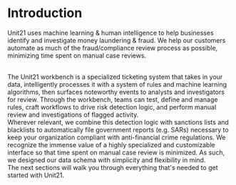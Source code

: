 # Introduction

Unit21 uses machine learning & human intelligence to help businesses identify and investigate money laundering & fraud. We help our customers automate as much of the fraud/compliance review process as possible, minimizing time spent on manual case reviews.

<br>
The Unit21 workbench is a specialized ticketing system that takes in your data, intelligently processes it with a system of rules and machine learning algorithms, then surfaces noteworthy events to analysts and investigators for review. Through the workbench, teams can test, define and manage rules, craft workflows to drive risk detection logic, and perform manual review and investigations of flagged activity. 

<br>
Wherever relevant, we combine this detection logic with sanctions lists and blacklists to automatically file government reports (e.g. SARs) necessary to keep your organization compliant with anti-financial crime regulations. We recognize the immense value of a highly specialized and customizable interface so that time spent on manual case review is minimized. As such, we designed our data schema with simplicity and flexibility in mind.

<br>
The next sections will walk you through everything that's needed to get started with Unit21.
